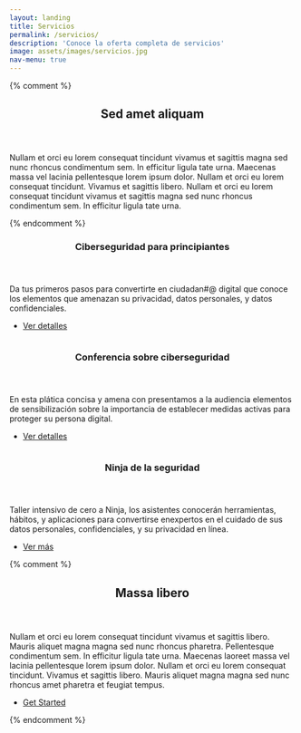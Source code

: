 ```yaml
---
layout: landing
title: Servicios
permalink: /servicios/
description: 'Conoce la oferta completa de servicios'
image: assets/images/servicios.jpg
nav-menu: true
---
```


<!-- Main -->
<div id="main">

{% comment %}
<!-- One -->
<section id="one">
	<div class="inner">
		<header class="major">
			<h2>Sed amet aliquam</h2>
		</header>
		<p>Nullam et orci eu lorem consequat tincidunt vivamus et sagittis magna sed nunc rhoncus condimentum sem. In efficitur ligula tate urna. Maecenas massa vel lacinia pellentesque lorem ipsum dolor. Nullam et orci eu lorem consequat tincidunt. Vivamus et sagittis libero. Nullam et orci eu lorem consequat tincidunt vivamus et sagittis magna sed nunc rhoncus condimentum sem. In efficitur ligula tate urna.</p>
	</div>
</section>
{% endcomment %}

<!-- Two -->
<section id="two" class="spotlights">
	<section>
		<a href="generic.html" class="image">
			<img src="{% link assets/images/servicios/ciberseguridad-principiantes.jpg %}" alt="" data-position="center center" />
		</a>
		<div class="content">
			<div class="inner">
				<header class="major">
					<h3>Ciberseguridad para principiantes</h3>
				</header>
				<p>Da tus primeros pasos para convertirte en ciudadan#@ digital que conoce los elementos que amenazan su privacidad, datos personales, y datos confidenciales.</p>
				<ul class="actions">
					<li><a href="/servicios/ciberseguridad-principiantes/" class="button">Ver detalles</a></li>
				</ul>
			</div>
		</div>
	</section>
	<section>
		<a href="generic.html" class="image">
			<img src="{% link assets/images/servicios/conferencia-ciberseguridad.jpg %}" alt="" data-position="top center" />
		</a>
		<div class="content">
			<div class="inner">
				<header class="major">
					<h3>Conferencia sobre ciberseguridad</h3>
				</header>
				<p>En esta plática concisa y amena con presentamos a la audiencia elementos de sensibilización  sobre la importancia de establecer medidas activas para proteger su persona digital.</p>
				<ul class="actions">
					<li><a href="/servicios/conferencia-ciberseguridad/" class="button">Ver detalles</a></li>
				</ul>
			</div>
		</div>
	</section>
	<section>
		<a href="generic.html" class="image">
			<img src="{% link assets/images/servicios/ninja-seguridad.jpg %}" alt="" data-position="25% 25%" />
		</a>
		<div class="content">
			<div class="inner">
				<header class="major">
					<h3>Ninja de la seguridad</h3>
				</header>
				<p>Taller intensivo de cero a Ninja, los asistentes conocerán herramientas, hábitos, y aplicaciones para convertirse enexpertos en el cuidado de sus datos personales, confidenciales, y su privacidad en línea.</p>
				<ul class="actions">
					<li><a href="/servicios/ninja-seguridad/" class="button">Ver más</a></li>
				</ul>
			</div>
		</div>
	</section>
</section>

{% comment %}
<!-- Three -->
<section id="three">
	<div class="inner">
		<header class="major">
			<h2>Massa libero</h2>
		</header>
		<p>Nullam et orci eu lorem consequat tincidunt vivamus et sagittis libero. Mauris aliquet magna magna sed nunc rhoncus pharetra. Pellentesque condimentum sem. In efficitur ligula tate urna. Maecenas laoreet massa vel lacinia pellentesque lorem ipsum dolor. Nullam et orci eu lorem consequat tincidunt. Vivamus et sagittis libero. Mauris aliquet magna magna sed nunc rhoncus amet pharetra et feugiat tempus.</p>
		<ul class="actions">
			<li><a href="generic.html" class="button next">Get Started</a></li>
		</ul>
	</div>
</section>
{% endcomment %}

</div>
